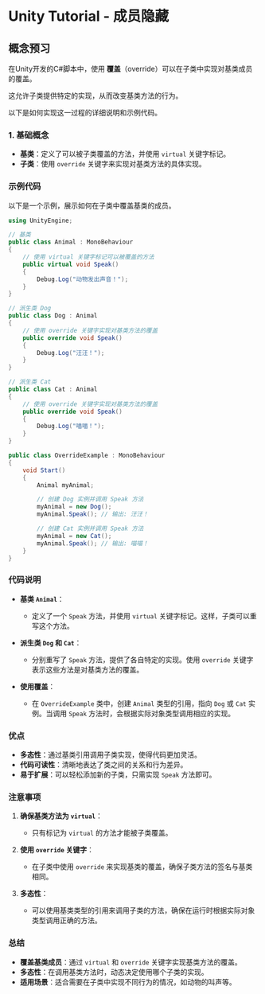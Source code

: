 # Unity Tutorial - 成员隐藏

## 概念预习

在Unity开发的C#脚本中，使用 **覆盖**（override）可以在子类中实现对基类成员的覆盖。

这允许子类提供特定的实现，从而改变基类方法的行为。

以下是如何实现这一过程的详细说明和示例代码。

### 1. 基础概念

- **基类**：定义了可以被子类覆盖的方法，并使用 `virtual` 关键字标记。
- **子类**：使用 `override` 关键字来实现对基类方法的具体实现。

### 示例代码

以下是一个示例，展示如何在子类中覆盖基类的成员。

```csharp
using UnityEngine;

// 基类
public class Animal : MonoBehaviour
{
    // 使用 virtual 关键字标记可以被覆盖的方法
    public virtual void Speak()
    {
        Debug.Log("动物发出声音！");
    }
}

// 派生类 Dog
public class Dog : Animal
{
    // 使用 override 关键字实现对基类方法的覆盖
    public override void Speak()
    {
        Debug.Log("汪汪！");
    }
}

// 派生类 Cat
public class Cat : Animal
{
    // 使用 override 关键字实现对基类方法的覆盖
    public override void Speak()
    {
        Debug.Log("喵喵！");
    }
}

public class OverrideExample : MonoBehaviour
{
    void Start()
    {
        Animal myAnimal;

        // 创建 Dog 实例并调用 Speak 方法
        myAnimal = new Dog();
        myAnimal.Speak(); // 输出: 汪汪！

        // 创建 Cat 实例并调用 Speak 方法
        myAnimal = new Cat();
        myAnimal.Speak(); // 输出: 喵喵！
    }
}
```

### 代码说明

- **基类 `Animal`**：
  - 定义了一个 `Speak` 方法，并使用 `virtual` 关键字标记。这样，子类可以重写这个方法。

- **派生类 `Dog` 和 `Cat`**：
  - 分别重写了 `Speak` 方法，提供了各自特定的实现。使用 `override` 关键字表示这些方法是对基类方法的覆盖。

- **使用覆盖**：
  - 在 `OverrideExample` 类中，创建 `Animal` 类型的引用，指向 `Dog` 或 `Cat` 实例。当调用 `Speak` 方法时，会根据实际对象类型调用相应的实现。

### 优点

- **多态性**：通过基类引用调用子类实现，使得代码更加灵活。
- **代码可读性**：清晰地表达了类之间的关系和行为差异。
- **易于扩展**：可以轻松添加新的子类，只需实现 `Speak` 方法即可。

### 注意事项

1. **确保基类方法为 `virtual`**：
   - 只有标记为 `virtual` 的方法才能被子类覆盖。

2. **使用 `override` 关键字**：
   - 在子类中使用 `override` 来实现基类的覆盖，确保子类方法的签名与基类相同。

3. **多态性**：
   - 可以使用基类类型的引用来调用子类的方法，确保在运行时根据实际对象类型调用正确的方法。

### 总结

- **覆盖基类成员**：通过 `virtual` 和 `override` 关键字实现基类方法的覆盖。
- **多态性**：在调用基类方法时，动态决定使用哪个子类的实现。
- **适用场景**：适合需要在子类中实现不同行为的情况，如动物的叫声等。
